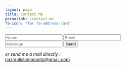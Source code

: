 ```yaml
---
layout: page
title: Contact Me
permalink: /contact-me
fa-icon: "far fa-address-card"
---
```


<style>
    /* div#window-right {
        background: #fff6af;
    } */
</style>

<div class="wrapper">
    <div class="contact-us">
        <form   action="https://formspree.io/xpzyklgv" method="POST">
        <input name="name" placeholder="Name" required="" type="text" />
        <input name="_replyto" placeholder="Email" type="email" />
        <input name="message" placeholder="Message" type="text" />
        <button type="submit">Send</button>
        </form>
    </div>
</div>

*or send me a mail directly :*  
<span id="copy-target">nazmulislamananto@gmail.com</span> 
<a href="javascript:void(0);" style="color:unset"><i id="copy-button" class="far fa-copy"></i></a>

<!-- <input type="text" id="copyTarget" value="Text to Copy">  -->
<!-- <button id="copy-button">Copy</button><br><br> -->
<!-- <input type="text" placeholder="Click here and press Ctrl-V to see clipboard contents"> -->

<script>

    document.getElementById("copy-button").addEventListener("click", function() {
        copyToClipboard(document.getElementById("copy-target"));
    });
    
    function copyToClipboard(elem) {
            // create hidden text element, if it doesn't already exist
        var targetId = "_hiddenCopyText_";
        var isInput = elem.tagName === "INPUT" || elem.tagName === "TEXTAREA";
        var origSelectionStart, origSelectionEnd;
        if (isInput) {
            // can just use the original source element for the selection and copy
            target = elem;
            origSelectionStart = elem.selectionStart;
            origSelectionEnd = elem.selectionEnd;
        } else {
            // must use a temporary form element for the selection and copy
            target = document.getElementById(targetId);
            if (!target) {
                var target = document.createElement("textarea");
                target.style.position = "absolute";
                target.style.left = "-9999px";
                target.style.top = "0";
                target.id = targetId;
                document.body.appendChild(target);
            }
            target.textContent = elem.textContent;
        }
        // select the content
        var currentFocus = document.activeElement;
        target.focus();
        target.setSelectionRange(0, target.value.length);
        
        // copy the selection
        var succeed;
        try {
                succeed = document.execCommand("copy");
        } catch(e) {
            succeed = false;
        }
        // restore original focus
        if (currentFocus && typeof currentFocus.focus === "function") {
            currentFocus.focus();
        }
        
        if (isInput) {
            // restore prior selection
            elem.setSelectionRange(origSelectionStart, origSelectionEnd);
        } else {
            // clear temporary content
            target.textContent = "";
        }
        return succeed;
    }
    
</script>